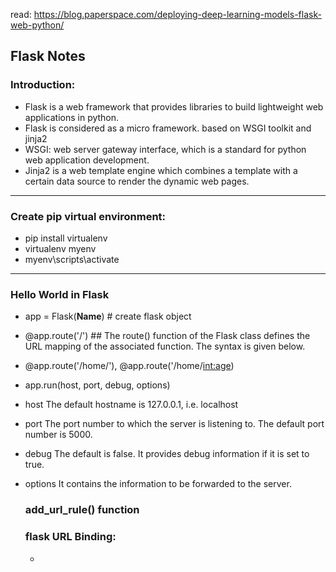 read: https://blog.paperspace.com/deploying-deep-learning-models-flask-web-python/
## Flask Notes
### Introduction:
- Flask is a web framework that provides libraries to build lightweight web applications in python.
- Flask is considered as a micro framework. based on WSGI  toolkit and jinja2 
- WSGI: web server gateway interface, which is a standard for python web application development.
- Jinja2 is a web template engine which combines a template with a certain data source to render the dynamic web pages.
- ---------------------------------------------------------------
 ### Create pip virtual environment:
- pip install virtualenv
- virtualenv myenv
- myenv\scripts\activate
- ----------------------------------------------------------------
### Hello World in Flask
- app  = Flask(__Name__)   # create flask object
- @app.route('/')   ## The route() function of the Flask class defines the URL mapping of the associated function. The syntax is given below.
- @app.route('/home/<name>'), 
  @app.route('/home/<int:age>)
- app.run(host, port, debug, options)  
- host	The default hostname is 127.0.0.1, i.e. localhost
- port	The port number to which the server is listening to. The default port number is 5000.
- debug	The default is false. It provides debug information if it is set to true.
- options	It contains the information to be forwarded to the server.

  
  ### add_url_rule() function
  
  ### flask URL Binding:
  - 
